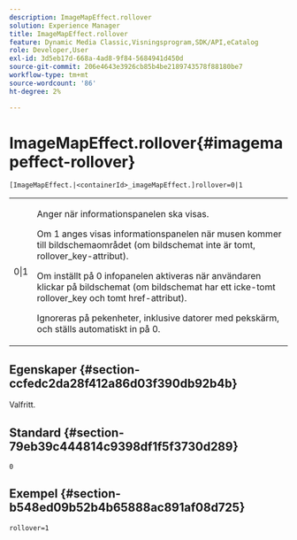 ```yaml
---
description: ImageMapEffect.rollover
solution: Experience Manager
title: ImageMapEffect.rollover
feature: Dynamic Media Classic,Visningsprogram,SDK/API,eCatalog
role: Developer,User
exl-id: 3d5eb17d-668a-4ad8-9f84-5684941d450d
source-git-commit: 206e4643e3926cb85b4be2189743578f88180be7
workflow-type: tm+mt
source-wordcount: '86'
ht-degree: 2%

---
```


# ImageMapEffect.rollover{#imagemapeffect-rollover}

`[ImageMapEffect.|<containerId>_imageMapEffect.]rollover=0|1`

<table id="table_2671D63442B54F659C32C4A3CC61DD7C"> 
 <tbody> 
  <tr> 
   <td colname="col1"> <p><span class="codeph"> 0|1</span> </p> </td> 
   <td colname="col2"> <p>Anger när informationspanelen ska visas. </p> <p>Om <span class="codeph"> 1</span> anges visas informationspanelen när musen kommer till bildschemaområdet (om bildschemat inte är tomt, <span class="codeph"> rollover_key</span>-attribut). </p> <p>Om inställt på <span class="codeph"> 0</span> infopanelen aktiveras när användaren klickar på bildschemat (om bildschemat har ett icke-tomt <span class="codeph"> rollover_key</span> och tomt <span class="codeph"> href</span>-attribut). </p> <p> Ignoreras på pekenheter, inklusive datorer med pekskärm, och ställs automatiskt in på <span class="codeph"> 0</span>. </p> </td> 
  </tr> 
 </tbody> 
</table>

## Egenskaper {#section-ccfedc2da28f412a86d03f390db92b4b}

Valfritt.

## Standard {#section-79eb39c444814c9398df1f5f3730d289}

`0`

## Exempel {#section-b548ed09b52b4b65888ac891af08d725}

`rollover=1`
